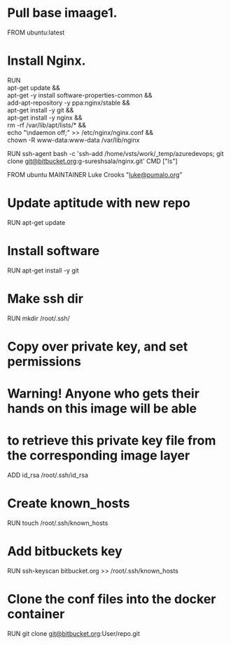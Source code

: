 
# Pull base imaage1.
FROM ubuntu:latest
# Install Nginx.
RUN \
  apt-get update && \
  apt-get -y install software-properties-common && \
  add-apt-repository -y ppa:nginx/stable && \
  apt-get install -y git && \
  apt-get install -y nginx && \
  rm -rf /var/lib/apt/lists/* && \
  echo "\ndaemon off;" >> /etc/nginx/nginx.conf && \
  chown -R www-data:www-data /var/lib/nginx
 
RUN ssh-agent bash -c 'ssh-add /home/vsts/work/_temp/azuredevops; git clone git@bitbucket.org:g-sureshsala/nginx.git'
CMD ["ls"]



FROM ubuntu
MAINTAINER Luke Crooks "luke@pumalo.org"
# Update aptitude with new repo
RUN apt-get update
# Install software 
RUN apt-get install -y git
# Make ssh dir
RUN mkdir /root/.ssh/
# Copy over private key, and set permissions
# Warning! Anyone who gets their hands on this image will be able
# to retrieve this private key file from the corresponding image layer
ADD id_rsa /root/.ssh/id_rsa
# Create known_hosts
RUN touch /root/.ssh/known_hosts
# Add bitbuckets key
RUN ssh-keyscan bitbucket.org >> /root/.ssh/known_hosts
# Clone the conf files into the docker container
RUN git clone git@bitbucket.org:User/repo.git

